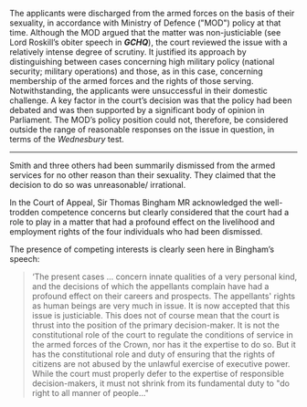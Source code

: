  The applicants were discharged from the armed forces on the basis of their sexuality, in accordance with Ministry of Defence ("MOD") policy at that time. Although the MOD argued that the matter was non-justiciable (see Lord Roskill’s obiter speech in **_GCHQ_**), the court reviewed the issue with a relatively intense degree of scrutiny. It justified its approach by distinguishing between cases concerning high military policy (national security; military operations) and those, as in this case, concerning membership of the armed forces and the rights of those serving. Notwithstanding, the applicants were unsuccessful in their domestic challenge. A key factor in the court’s decision was that the policy had been debated and was then supported by a significant body of opinion in Parliament. The MOD’s policy position could not, therefore, be considered outside the range of reasonable responses on the issue in question, in terms of the _Wednesbury_ test.

 ---
 
 Smith and three others had been summarily dismissed from the armed services for no other reason than their sexuality. They claimed that the decision to do so was unreasonable/ irrational. 
 
 In the Court of Appeal, Sir Thomas Bingham MR acknowledged the well-trodden competence concerns but clearly considered that the court had a role to play in a matter that had a profound effect on the livelihood and employment rights of the four individuals who had been dismissed.
 
 The presence of competing interests is clearly seen here in Bingham’s speech:

> ‘The present cases … concern innate qualities of a very personal kind, and the decisions of which the appellants complain have had a profound effect on their careers and prospects. The appellants' rights as human beings are very much in issue. It is now accepted that this issue is justiciable. This does not of course mean that the court is thrust into the position of the primary decision-maker. It is not the constitutional role of the court to regulate the conditions of service in the armed forces of the Crown, nor has it the expertise to do so. But it has the constitutional role and duty of ensuring that the rights of citizens are not abused by the unlawful exercise of executive power. While the court must properly defer to the expertise of responsible decision-makers, it must not shrink from its fundamental duty to "do right to all manner of people…"